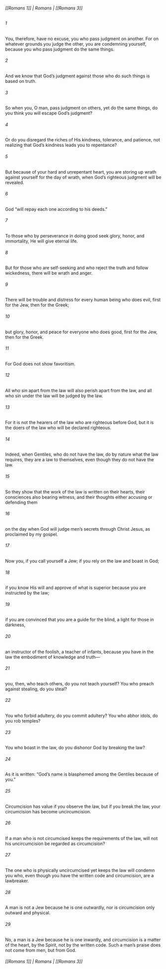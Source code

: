 ###### [[Romans 1]] | Romans | [[Romans 3]]

###### 1
You, therefore, have no excuse, you who pass judgment on another. For on whatever grounds you judge the other, you are condemning yourself, because you who pass judgment do the same things.
###### 2
And we know that God’s judgment against those who do such things is based on truth.
###### 3
So when you, O man, pass judgment on others, yet do the same things, do you think you will escape God’s judgment?
###### 4
Or do you disregard the riches of His kindness, tolerance, and patience, not realizing that God’s kindness leads you to repentance?
###### 5
But because of your hard and unrepentant heart, you are storing up wrath against yourself for the day of wrath, when God’s righteous judgment will be revealed.
###### 6
God “will repay each one according to his deeds.”
###### 7
To those who by perseverance in doing good seek glory, honor, and immortality, He will give eternal life.
###### 8
But for those who are self-seeking and who reject the truth and follow wickedness, there will be wrath and anger.
###### 9
There will be trouble and distress for every human being who does evil, first for the Jew, then for the Greek;
###### 10
but glory, honor, and peace for everyone who does good, first for the Jew, then for the Greek.
###### 11
For God does not show favoritism.
###### 12
All who sin apart from the law will also perish apart from the law, and all who sin under the law will be judged by the law.
###### 13
For it is not the hearers of the law who are righteous before God, but it is the doers of the law who will be declared righteous.
###### 14
Indeed, when Gentiles, who do not have the law, do by nature what the law requires, they are a law to themselves, even though they do not have the law.
###### 15
So they show that the work of the law is written on their hearts, their consciences also bearing witness, and their thoughts either accusing or defending them
###### 16
on the day when God will judge men’s secrets through Christ Jesus, as proclaimed by my gospel.
###### 17
Now you, if you call yourself a Jew; if you rely on the law and boast in God;
###### 18
if you know His will and approve of what is superior because you are instructed by the law;
###### 19
if you are convinced that you are a guide for the blind, a light for those in darkness,
###### 20
an instructor of the foolish, a teacher of infants, because you have in the law the embodiment of knowledge and truth—
###### 21
you, then, who teach others, do you not teach yourself? You who preach against stealing, do you steal?
###### 22
You who forbid adultery, do you commit adultery? You who abhor idols, do you rob temples?
###### 23
You who boast in the law, do you dishonor God by breaking the law?
###### 24
As it is written: “God’s name is blasphemed among the Gentiles because of you.”
###### 25
Circumcision has value if you observe the law, but if you break the law, your circumcision has become uncircumcision.
###### 26
If a man who is not circumcised keeps the requirements of the law, will not his uncircumcision be regarded as circumcision?
###### 27
The one who is physically uncircumcised yet keeps the law will condemn you who, even though you have the written code and circumcision, are a lawbreaker.
###### 28
A man is not a Jew because he is one outwardly, nor is circumcision only outward and physical.
###### 29
No, a man is a Jew because he is one inwardly, and circumcision is a matter of the heart, by the Spirit, not by the written code. Such a man’s praise does not come from men, but from God.

###### [[Romans 1]] | Romans | [[Romans 3]]
